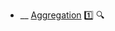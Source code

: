 * __ [Aggregation](./uml/classDiagrams/aggregation) :one: <trigger for="pop:classDiagrams-aggregation-preview">:mag:</trigger>

<popover id="pop:classDiagrams-aggregation-preview" title=":mag: Aggregation" placement="right">
  <div slot="content">
    <include src=".\preview.md" />
  </div>
</popover>
